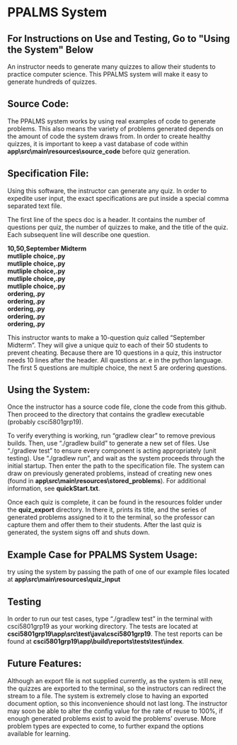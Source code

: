 
# PPALMS System 
## For Instructions on Use and Testing, Go to "Using the System" Below
An instructor needs to generate many quizzes to allow their students to practice computer science. This PPALMS system will make it easy to generate hundreds of quizzes. 
## Source Code:
The PPALMS system works by using real examples of code to generate problems. This also means the variety of problems generated depends on the amount of code the system draws from. In order to create healthy quizzes, it is important to keep a vast database of code within **app\src\main\resources\source_code** before quiz generation. 
## Specification File:
Using this software, the instructor can generate any quiz. In order to expedite user input, the exact specifications are put inside a special comma separated text file.  

The first line of the specs doc is a header. It contains the number of questions per quiz, the number of quizzes to make, and the title of the quiz. Each subsequent line will describe one question.  

**10,50,September Midterm  
mutliple choice,.py  
mutliple choice,.py  
mutliple choice,.py  
mutliple choice,.py  
mutliple choice,.py  
ordering,.py  
ordering,.py  
ordering,.py  
ordering,.py  
ordering,.py**  

This instructor wants to make a 10-question quiz called “September Midterm”. They will give a unique quiz to each of their 50 students to prevent cheating.  Because there are 10 questions in a quiz, this instructor needs 10 lines after the header. All questions ar.
e in the python language. The first 5 questions are multiple choice, the next 5 are ordering questions. 
## Using the System:
Once the instructor has a source code file, clone the code from this github. Then proceed to the directory that contains the gradlew executable (probably csci5801grp19).

To verify everything is working, run “gradlew clear” to remove previous builds. Then, use “./gradlew build” to generate a new set of files. Use “./gradlew test” to ensure every component is acting appropriately (unit testing). Use “./gradlew run”, and wait as the system proceeds through the initial startup. Then enter the path to the specification file. The system can draw on previously generated problems, instead of creating new ones (found in **app\src\main\resources\stored_problems**). For additional information, see **quickStart.txt**.

Once each quiz is complete, it can be found in the resources folder under the **quiz_export** directory. In there it, prints its title, and the series of generated problems assigned to it to the terminal, so the professor can capture them and offer them to their students. After the last quiz is generated, the system signs off and shuts down.
## Example Case for PPALMS System Usage:
try using the system by passing the path of one of our example files located at **app\src\main\resources\quiz_input**
## Testing
In order to run our test cases, type “./gradlew test” in the terminal with csci5801grp19 as your working directory. The tests are located at **csci5801grp19\app\src\test\java\csci5801grp19**. The test reports can be found at **csci5801grp19\app\build\reports\tests\test\index**.
## Future Features:
Although an export file is not supplied currently, as the system is still new, the quizzes are exported to the terminal, so the instructors can redirect the stream to a file. The system is extremely close to having an exported document option, so this inconvenience should not last long. The instructor may soon be able to alter the config value for the rate of reuse to 100%, if enough generated problems exist to avoid the problems’ overuse. More problem types are expected to come, to further expand the options available for learning. 
